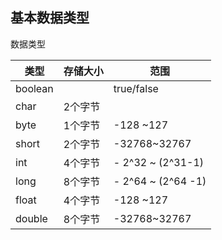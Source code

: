 
## 基本数据类型

数据类型

| 类型    | 存储大小 | 范围                 |
| ----- | ---- | ------------------ |
| boolean  |  | true/false         |
| char  | 2个字节 |         |
| byte  | 1个字节 | -128 ~127          |
| short | 2个字节 | -32768~32767       |
| int   | 4个字节 | - 2^32 ~ (2^31-1)  |
| long  | 8个字节 | - 2^64 ~ (2^64 -1) |
| float  | 4个字节 | -128 ~127    |
| double | 8个字节 | -32768~32767 |